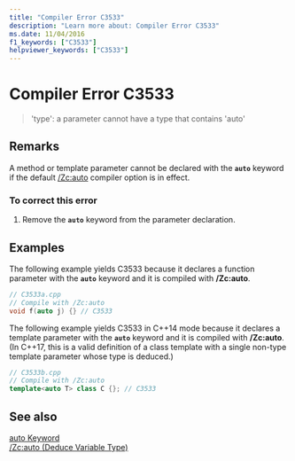 ```yaml
---
title: "Compiler Error C3533"
description: "Learn more about: Compiler Error C3533"
ms.date: 11/04/2016
f1_keywords: ["C3533"]
helpviewer_keywords: ["C3533"]
---
```

# Compiler Error C3533

> 'type': a parameter cannot have a type that contains 'auto'

## Remarks

A method or template parameter cannot be declared with the **`auto`** keyword if the default [/Zc:auto](../../build/reference/zc-auto-deduce-variable-type.md) compiler option is in effect.

### To correct this error

1. Remove the **`auto`** keyword from the parameter declaration.

## Examples

The following example yields C3533 because it declares a function parameter with the **`auto`** keyword and it is compiled with **/Zc:auto**.

```cpp
// C3533a.cpp
// Compile with /Zc:auto
void f(auto j) {} // C3533
```

The following example yields C3533 in C++14 mode because it declares a template parameter with the **`auto`** keyword and it is compiled with **/Zc:auto**. (In C++17, this is a valid definition of a class template with a single non-type template parameter whose type is deduced.)

```cpp
// C3533b.cpp
// Compile with /Zc:auto
template<auto T> class C {}; // C3533
```

## See also

[auto Keyword](../../cpp/auto-cpp.md)<br/>
[/Zc:auto (Deduce Variable Type)](../../build/reference/zc-auto-deduce-variable-type.md)
